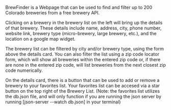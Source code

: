 BrewFinder is a Webpage that can be used to find and filter up to 200 Colorado breweries from a free brewery API. 

Clicking on a brewery in the brewery list on the left will bring up the details of that brewery. These details include name, address, city, phone number, website link, brewery type (micro-brewery, large brewery, etc.), and the location on a google map widget.

The brewery list can be filtered by city and/or brewery type, using the form above the details card. You can also filter the list using a zip code locator form, which will show all breweries within the entered zip code or, if there are none in the entered zip code, will list breweries from the next closest zip code numerically.

On the details card, there is a button that can be used to add or remove a brewery to your favorites list. Your favorites list can be accesed via a star button on the top right of the Brewery List. (Note: the favorites list utilizes the db.json file, and will only function if you are running the json server by running [json-server --watch db.json] in your terminal)
